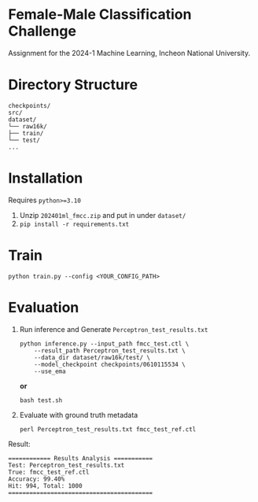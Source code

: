 # Female-Male Classification Challenge
Assignment for the 2024-1 Machine Learning, Incheon National University.
# Directory Structure
```
checkpoints/
src/
dataset/
└── raw16k/
├── train/
└── test/
...
```

# Installation
Requires `python>=3.10`
1. Unzip `202401ml_fmcc.zip` and put in under `dataset/`
2. `pip install -r requirements.txt`

# Train
```
python train.py --config <YOUR_CONFIG_PATH>
```

# Evaluation
1. Run inference and Generate `Perceptron_test_results.txt`
    ```
    python inference.py --input_path fmcc_test.ctl \
        --result_path Perceptron_test_results.txt \
        --data_dir dataset/raw16k/test/ \
        --model_checkpoint checkpoints/0610115534 \
        --use_ema
    ```
    **or**
    ```
    bash test.sh
    ```
2. Evaluate with ground truth metadata
    ```
    perl Perceptron_test_results.txt fmcc_test_ref.ctl
    ```

Result:  

    ============ Results Analysis ===========  
    Test: Perceptron_test_results.txt  
    True: fmcc_test_ref.ctl  
    Accuracy: 99.40%  
    Hit: 994, Total: 1000  
    ========================================= 
    
